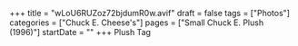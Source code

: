 +++
title = "wLoU6RUZoz72bjdumR0w.avif"
draft = false
tags = ["Photos"]
categories = ["Chuck E. Cheese's"]
pages = ["Small Chuck E. Plush (1996)"]
startDate = ""
+++
Plush Tag
